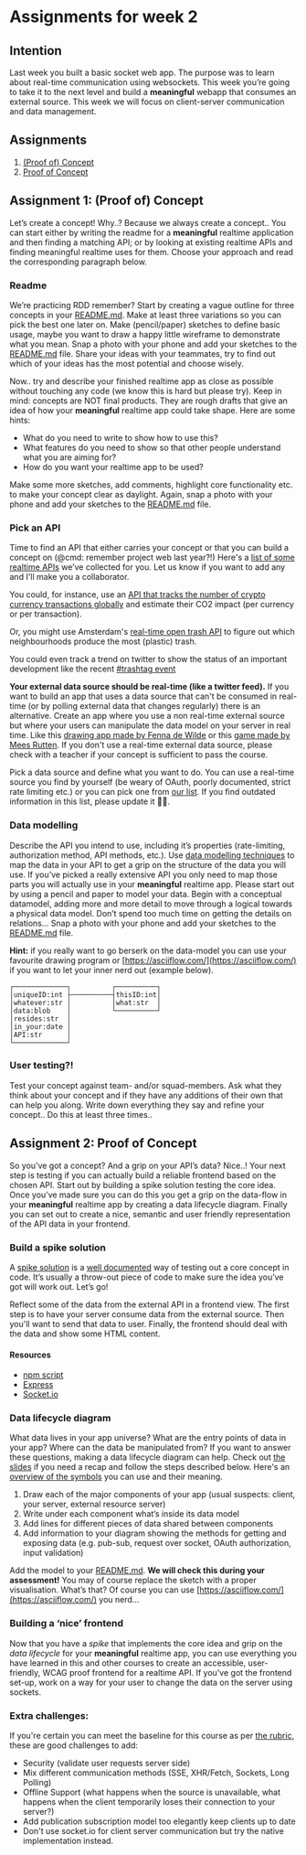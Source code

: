 # Assignments for week 2

## Intention
Last week you built a basic socket web app. The purpose was to learn about real-time communication using websockets. This week you’re going to take it to the next level and build a **meaningful** webapp that consumes an external source.
This week we will focus on client-server communication and data management.

## Assignments
1. [(Proof of) Concept](#assignment-1-proof-of-concept)
2. [Proof of Concept](#assignment-2-make-it-so)

## Assignment 1: (Proof of) Concept
Let’s create a concept! Why..? Because we always create a concept.. You can start either by writing the readme for a **meaningful** realtime application and then finding a matching API; or by looking at existing realtime APIs and finding meaningful realtime uses for them. Choose your approach and read the corresponding paragraph below.

### Readme
We’re practicing RDD remember? Start by creating a vague outline for three concepts in your [README.md](../README.md). Make at least three variations so you can pick the best one later on. Make (pencil/paper) sketches to define basic usage, maybe you want to draw a happy little wireframe to demonstrate what you mean. Snap a photo with your phone and add your sketches to the [README.md](../README.md) file. Share your ideas with your teammates, try to find out which of your ideas has the most potential and choose wisely. 

Now.. try and describe your finished realtime app as close as possible without touching any code (we know this is hard but please try). Keep in mind: concepts are NOT final products. They are rough drafts that give an idea of how your **meaningful** realtime app could take shape. Here are some hints:
- What do you need to write to show how to use this?
- What features do you need to show so that other people understand what you are aiming for?
- How do you want your realtime app to be used?

Make some more sketches, add comments, highlight core functionality etc. to make your concept clear as daylight. Again, snap a photo with your phone and add your sketches to the [README.md](../README.md) file.

### Pick an API
Time to find an API that either carries your concept or that you can build a concept on (@cmd: remember project web last year?!) Here's a [list of some realtime APIs](https://docs.google.com/spreadsheets/d/1YKMTvdWVbzJ-CXDCHBEH2n3KofcQTN7EerTOEXy9MHI/edit?usp=sharing) we’ve collected for you. Let us know if you want to add any and I'll make you a collaborator.

You could, for instance, use an [API that tracks the number of crypto currency transactions globally](https://www.coinapi.io/) and estimate their CO2 impact (per currency or per transaction).

Or, you might use Amsterdam's [real-time open trash API](https://api.data.amsterdam.nl/afval/) to figure out which neighbourhoods produce the most (plastic) trash.

You could even track a trend on twitter to show the status of an important development like the recent [#trashtag event](https://twitter.com/search?q=%23trashtag&src=typd)

**Your external data source should be real-time (like a twitter feed).** If you want to build an app that uses a data source that can't be consumed in real-time (or by polling external data that changes regularly) there is an alternative. Create an app where you use a non real-time external source but where your users can manipulate the data model on your server in real time. Like this [drawing app made by Fenna de Wilde](https://live-draw.herokuapp.com/) or this [game made by Mees Rutten](https://github.com/meesrutten/real-time-web). If you don't use a real-time external data source, please check with a teacher if your concept is sufficient to pass the course.

Pick a data source and define what you want to do. You can use a real-time source you find by yourself (be weary of OAuth, poorly documented, strict rate limiting etc.) or you can pick one from [our list](https://docs.google.com/spreadsheets/d/1YKMTvdWVbzJ-CXDCHBEH2n3KofcQTN7EerTOEXy9MHI/edit?usp=sharing). If you find outdated information in this list, please update it 🙏🏼.

### Data modelling
Describe the API you intend to use, including it’s properties (rate-limiting, authorization method, API methods, etc.). Use [data modelling techniques](https://www.ibm.com/cloud/learn/data-modeling) to map the data in your API to get a grip on the structure of the data you will use. If you’ve picked a really extensive API you only need to map those parts you will actually use in your **meaningful** realtime app. Please start out by using a pencil and paper to model your data. Begin with a conceptual datamodel, adding more and more detail to move through a logical towards a physical data model. Don’t spend too much time on getting the details on relations... Snap a photo with your phone and add your sketches to the [README.md](../README.md) file.

**Hint:** if you really want to go berserk on the data-model you can use your favourite drawing program or [https://asciiflow.com/](https://asciiflow.com/) if you want to let your inner nerd out (example below).
```
┌─────────────┐          ┌──────────┐
│uniqueID:int ├──────────┤thisID:int│
│whatever:str │          │what:str  │
│data:blob    │          └──────────┘
│resides:str  │
│in_your:date │
│API:str      │
└─────────────┘
```

### User testing?!
Test your concept against team- and/or squad-members. Ask what they think about your concept and if they have any additions of their own that can help you along. Write down everything they say and refine your concept.. Do this at least three times.. 

## Assignment 2: Proof of Concept
So you’ve got a concept? And a grip on your API’s data? Nice..! Your next step is testing if you can actually build a reliable frontend based on the chosen API. Start out by building a spike solution testing the core idea. Once you’ve made sure you can do this you get a grip on the data-flow in your **meaningful** realtime app by creating a data lifecycle diagram. Finally you can set out to create a nice, semantic and user friendly representation of the API data in your frontend.

### Build a spike solution
A [spike solution](http://wiki.c2.com/?SpikeSolution) is a [well documented](http://wiki.c2.com/?SpikeDescribed) way of testing out a core concept in code. It’s usually a throw-out piece of code to make sure the idea you’ve got will work out. Let’s go!

Reflect some of the data from the external API in a frontend view. The first step is to have your server consume data from the external source. Then you'll want to send that data to user. Finally, the frontend should deal with the data and show some HTML content.

#### Resources
- [npm script](https://docs.npmjs.com/cli/run-script)
- [Express](https://expressjs.com/en/4x/api.html)
- [Socket.io](https://socket.io/)

### Data lifecycle diagram
What data lives in your app universe? What are the entry points of data in your app? Where can the data be manipulated from? If you want to answer these questions, making a data lifecycle diagram can help. Check out [the slides]() if you need a recap and follow the steps described below. Here's an [overview of the symbols](https://www.gliffy.com/blog/how-to-flowchart-basic-symbols-part-1-of-3) you can use and their meaning.

1. Draw each of the major components of your app (usual suspects: client, your server, external resource server)
2. Write under each component what’s inside its data model
3. Add lines for different pieces of data shared between components
4. Add information to your diagram showing the methods for getting and exposing data (e.g. pub-sub, request over socket, OAuth authorization, input validation)

Add the model to your [README.md](../README.md). **We will check this during your assessment!** You may of course replace the sketch with a proper visualisation. What’s that? Of course you can use [https://asciiflow.com/](https://asciiflow.com/) you nerd...

### Building a ‘nice’ frontend
Now that you have a *spike* that implements the core idea and grip on the *data lifecycle* for your **meaningful** realtime app, you can use everything you have learned in this and other courses to create an accessible, user-friendly, WCAG proof frontend for a realtime API. If you’ve got the frontend set-up, work on a way for your user to change the data on the server using sockets.

### Extra challenges:
If you're certain you can meet the baseline for this course as per [the rubric](https://github.com/cmda-minor-web/real-time-web-2021), these are good challenges to add:

- Security (validate user requests server side)
- Mix different communication methods (SSE, XHR/Fetch, Sockets, Long Polling)
- Offline Support (what happens when the source is unavailable, what happens when the client temporarily loses their connection to your server?)
- Add publication subscription model too elegantly keep clients up to date
- Don't use socket.io for client server communication but try the native implementation instead.

